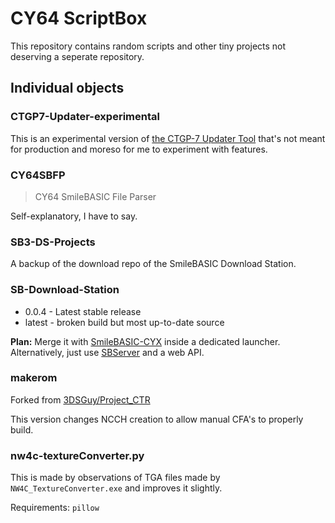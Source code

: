 # CY64 ScriptBox

This repository contains random scripts and other tiny projects not deserving a seperate repository.

## Individual objects

### CTGP7-Updater-experimental

This is an experimental version of [the CTGP-7 Updater Tool](https://github.com/CyberYoshi64/CTGP7-UpdateTool) that's not meant for production and moreso for me to experiment with features.

### CY64SBFP

> CY64 SmileBASIC File Parser

Self-explanatory, I have to say.

### SB3-DS-Projects

A backup of the download repo of the SmileBASIC Download Station.

### SB-Download-Station

- 0.0.4 - Latest stable release
- latest - broken build but most up-to-date source

**Plan:** Merge it with [SmileBASIC-CYX](https://github.com/CyberYoshi64/PTC3-Plugin) inside a dedicated launcher. Alternatively, just use [SBServer](https://github.com/Trinitro21/sbserver) and a web API.

### makerom

Forked from [3DSGuy/Project_CTR](https://github.com/3DSGuy/Project_CTR/makerom)

This version changes NCCH creation to allow manual CFA's to properly build.

### nw4c-textureConverter.py

This is made by observations of TGA files made by `NW4C_TextureConverter.exe` and improves it slightly.

Requirements: `pillow`

